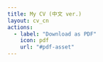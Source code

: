 ```yaml
---
title: My CV (中文 ver.)
layout: cv_cn
actions:
  - label: "Download as PDF"
    icon: pdf
    url: "#pdf-asset"
---
```

